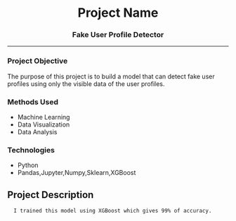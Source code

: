 # <center> Project Name </center>
### <center> Fake User Profile Detector </center>

*******


### Project Objective
The purpose of this project is to  build a model that can detect fake user profiles using only the visible data of the user profiles.


### Methods Used
* Machine Learning
* Data Visualization
* Data Analysis


### Technologies
* Python
* Pandas,Jupyter,Numpy,Sklearn,XGBoost

## Project Description

      I trained this model using XGBoost which gives 99% of accuracy.


  









